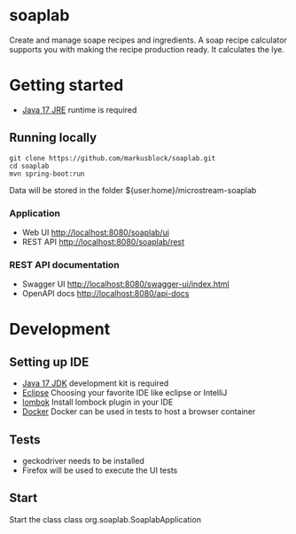 # soaplab
Create and manage soape recipes and ingredients. A soap recipe calculator supports you with making the recipe production ready. It calculates the lye.

# Getting started
- [Java 17 JRE](https://adoptium.net/de/temurin/releases/?version=17) runtime is required

## Running locally
```
git clone https://github.com/markusblock/soaplab.git
cd soaplab
mvn spring-boot:run
```

Data will be stored in the folder ${user.home}/microstream-soaplab

### Application
- Web UI [http://localhost:8080/soaplab/ui](http://localhost:8080/soaplab/ui)
- REST API [http://localhost:8080/soaplab/rest](http://localhost:8080/soaplab/rest)

### REST API documentation
- Swagger UI [http://localhost:8080/swagger-ui/index.html](http://localhost:8080/swagger-ui/index.html)
- OpenAPI docs [http://localhost:8080/api-docs](http://localhost:8080/api-docs)

# Development
## Setting up IDE
- [Java 17 JDK](https://adoptium.net/de/temurin/releases/?version=17) development kit is required
- [Eclipse](https://www.eclipse.org) Choosing your favorite IDE like eclipse or IntelliJ
- [lombok](https://projectlombok.org) Install lombock plugin in your IDE
- [Docker](https://www.docker.com) Docker can be used in tests to host a browser container

## Tests
- geckodriver needs to be installed
- Firefox will be used to execute the UI tests

## Start
Start the class class org.soaplab.SoaplabApplication


